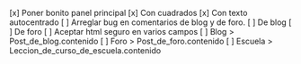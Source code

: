 [x] Poner bonito panel principal
  [x] Con cuadrados
  [x] Con texto autocentrado
[ ] Arreglar bug en comentarios de blog y de foro.
  [ ] De blog
  [ ] De foro
[ ] Aceptar html seguro en varios campos
  [ ] Blog > Post_de_blog.contenido
  [ ] Foro > Post_de_foro.contenido
  [ ] Escuela > Leccion_de_curso_de_escuela.contenido